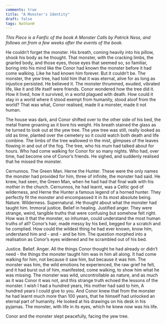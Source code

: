 ```yaml
---
comments: true
title: "A Monster's Identity"
draft: false
tags: NathanW
---
```

 
<i>This Piece is a Fanfic of the book A Monster Calls by Patrick Ness, and follows on from a few weeks after the events of the book.</i>

He couldn’t forget the monster. His breath, coming heavily into his pillow, shook his body as he thought. That monster, with the cracking limbs, the gnarled body, and those eyes, those eyes that seemed so, so familiar, boring into his mind like the Conor had known the monster before it had come walking. Like he had known him forever. But it couldn’t be. The monster, the yew tree, had told him that it was eternal, alive for as long as injustice persisted. He believed it. The monster thrummed, exuded, vibrated life, like it and life itself were friends. Conor wondered how the tree did it. How it lived, how it survived, in a world plagued with death. How could it stay in a world where it stood exempt from humanity, stood aloof from the world? That was what, Conor realised, made it a monster, made it not human.

The house was dark, and Conor shifted over to the other side of his bed, the metal frame groaning as it bore his weight. His breath stained the glass as he turned to look out at the yew tree. The yew tree was still, really looked as old as time, planted over the cemetery so it could watch both death and life combine. The limbs of the tree wallowed in the mist, glimpses of the leaves flowing in and out of the fog. The tree, who his mum had talked about for hours. Who had come walking for Conor for so many nights. Who had, over time, had become one of Conor’s friends. He sighed, and suddenly realised that he missed the monster.

Cernunnos. The Green Man. Herne the Hunter. These were the only names the monster had provided for him, three of infinite, the monster had said. He knew, had seen, the Green Man, when he had had that final walk with his mother in the church. Cernunnos, he had learnt, was a Celtic god of wilderness, and Herne the Hunter a famous legend of a horned hunter. They perfectly fit the monster and encompassed it in its most absolute being. Nature. Wilderness. Supernatural. He thought about what the monster had taught him. Immoral justice. Belief in healing. Justified anger. They were strange, weird, tangible truths that were confusing but somehow felt right. How was it that the monster, so inhuman, could understand the most human truths of all? Conor’s hair, made messy by his bed, begged for a scratch and he complied. How could the wildest thing he had ever known, know him, understand him and - and - and be him. The question morphed into a realisation as Conor’s eyes widened and he scrambled out of his bed.

Justice. Belief. Anger. All the things Conor thought he had already or didn’t need - the things the monster taught him was in him all along. It had come walking for him, not because it saw him, but because it was him. The monster was him, the wild emotions he experienced, the raw grief he felt, and it had burst out of him, manifested, come walking, to show him what he was missing. The monster was wild, uncontrollable as nature, and as much as it was Conor it was not, and this strange truth echoed the lessons of the monster. I wish I had a hundred years, His mother had said to him, A hundred years I could give to you. And Conor knew that from the monster he had learnt much more than 100 years, that he himself had unlocked an eternal part of humanity. He looked at his drawings on his desk in his pyjamas. The monster, with life in its eyes, which he knew now was his life.

Conor and the monster slept peacefully, facing the yew tree.



